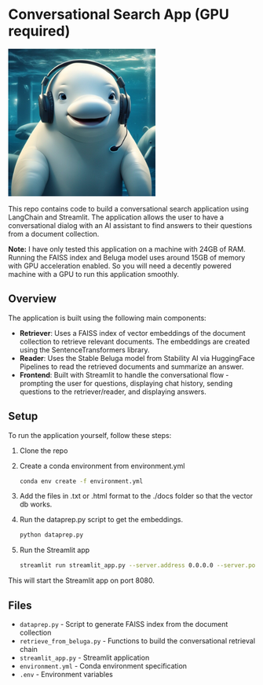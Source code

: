# Conversational Search App (GPU required)

<img src="stablebeluga.png" alt="Stable Beluga" style="max-width: 100%; max-height: 300px;">

This repo contains code to build a conversational search application using LangChain and Streamlit. The application allows the user to have a conversational dialog with an AI assistant to find answers to their questions from a document collection.

**Note:** I have only tested this application on a machine with 24GB of RAM. Running the FAISS index and Beluga model uses around 15GB of memory with GPU acceleration enabled. So you will need a decently powered machine with a GPU to run this application smoothly.

## Overview

The application is built using the following main components:

- **Retriever**: Uses a FAISS index of vector embeddings of the document collection to retrieve relevant documents. The embeddings are created using the SentenceTransformers library.
- **Reader**: Uses the Stable Beluga model from Stability AI via HuggingFace Pipelines to read the retrieved documents and summarize an answer.
- **Frontend**: Built with Streamlit to handle the conversational flow - prompting the user for questions, displaying chat history, sending questions to the retriever/reader, and displaying answers.

## Setup

To run the application yourself, follow these steps:

1. Clone the repo
    
2. Create a conda environment from environment.yml
    
    ```bash
    conda env create -f environment.yml
    ```
    
3. Add the files in .txt or .html format to the ./docs folder so that the vector db works.
    
4. Run the dataprep.py script to get the embeddings.

    ```bash
    python dataprep.py
    ```
    
5. Run the Streamlit app
    
    ```bash
    streamlit run streamlit_app.py --server.address 0.0.0.0 --server.port 8080 --server.fileWatcherType none --browser.gatherUsageStats False
    ```
    

This will start the Streamlit app on port 8080.

## Files

- `dataprep.py` - Script to generate FAISS index from the document collection
- `retrieve_from_beluga.py` - Functions to build the conversational retrieval chain
- `streamlit_app.py` - Streamlit application
- `environment.yml` - Conda environment specification
- `.env` - Environment variables